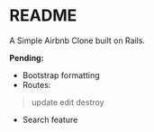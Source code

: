# README

A Simple Airbnb Clone built on Rails. 

**Pending:**
- Bootstrap formatting
- Routes:
> update
> edit
> destroy
- Search feature